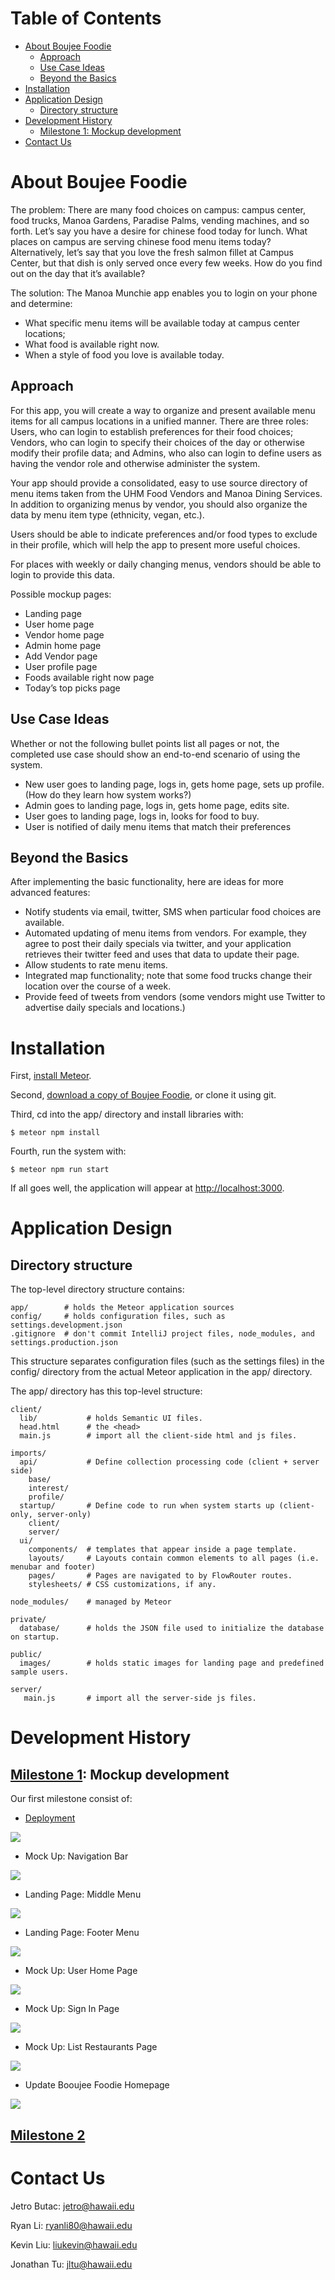 # Table of Contents
* [About Boujee Foodie](#about-boujee-foodie)
  * [Approach](#approach)
  * [Use Case Ideas](#use-case-ideas)
  * [Beyond the Basics](#beyond-the-basics)
* [Installation](#installation)
* [Application Design](#application-design)
  * [Directory structure](#directory-structure)
* [Development History](#development-history)
  * [Milestone 1: Mockup development](#milestone-1-mockup-development)
* [Contact Us](#contact-us)

# About Boujee Foodie
The problem: There are many food choices on campus: campus center, food trucks, Manoa Gardens, Paradise Palms, vending machines, and so forth. Let’s say you have a desire for chinese food today for lunch. What places on campus are serving chinese food menu items today? Alternatively, let’s say that you love the fresh salmon fillet at Campus Center, but that dish is only served once every few weeks. How do you find out on the day that it’s available?

The solution: The Manoa Munchie app enables you to login on your phone and determine:
  * What specific menu items will be available today at campus center locations;
  * What food is available right now.
  * When a style of food you love is available today.

## Approach
For this app, you will create a way to organize and present available menu items for all campus locations in a unified manner. There are three roles: Users, who can login to establish preferences for their food choices; Vendors, who can login to specify their choices of the day or otherwise modify their profile data; and Admins, who also can login to define users as having the vendor role and otherwise administer the system.

Your app should provide a consolidated, easy to use source directory of menu items taken from the UHM Food Vendors and Manoa Dining Services. In addition to organizing menus by vendor, you should also organize the data by menu item type (ethnicity, vegan, etc.).

Users should be able to indicate preferences and/or food types to exclude in their profile, which will help the app to present more useful choices.

For places with weekly or daily changing menus, vendors should be able to login to provide this data.

Possible mockup pages:

* Landing page
* User home page
* Vendor home page
* Admin home page
* Add Vendor page
* User profile page
* Foods available right now page
* Today’s top picks page

## Use Case Ideas
Whether or not the following bullet points list all pages or not, the completed use case should show an end-to-end scenario of using the system.

* New user goes to landing page, logs in, gets home page, sets up profile. (How do they learn how system works?)
* Admin goes to landing page, logs in, gets home page, edits site.
* User goes to landing page, logs in, looks for food to buy.
* User is notified of daily menu items that match their preferences

## Beyond the Basics
After implementing the basic functionality, here are ideas for more advanced features:

* Notify students via email, twitter, SMS when particular food choices are available.
* Automated updating of menu items from vendors. For example, they agree to post their daily specials via twitter, and your application retrieves their twitter feed and uses that data to update their page.
* Allow students to rate menu items.
* Integrated map functionality; note that some food trucks change their location over the course of a week.
* Provide feed of tweets from vendors (some vendors might use Twitter to advertise daily specials and locations.)

# Installation

First, [install Meteor](https://www.meteor.com/install).

Second, [download a copy of Boujee Foodie](https://github.com/boujeefoodie/boujeefoodie/archive/master.zip), or clone it using git.
  
Third, cd into the app/ directory and install libraries with:

```
$ meteor npm install
```

Fourth, run the system with:

```
$ meteor npm run start
```

If all goes well, the application will appear at [http://localhost:3000](http://localhost:3000).

# Application Design

## Directory structure

The top-level directory structure contains:

```
app/        # holds the Meteor application sources
config/     # holds configuration files, such as settings.development.json
.gitignore  # don't commit IntelliJ project files, node_modules, and settings.production.json
```

This structure separates configuration files (such as the settings files) in the config/ directory from the actual Meteor application in the app/ directory.

The app/ directory has this top-level structure:

```
client/
  lib/           # holds Semantic UI files.
  head.html      # the <head>
  main.js        # import all the client-side html and js files. 

imports/
  api/           # Define collection processing code (client + server side)
    base/
    interest/
    profile/
  startup/       # Define code to run when system starts up (client-only, server-only)
    client/        
    server/        
  ui/
    components/  # templates that appear inside a page template.
    layouts/     # Layouts contain common elements to all pages (i.e. menubar and footer)
    pages/       # Pages are navigated to by FlowRouter routes.
    stylesheets/ # CSS customizations, if any.

node_modules/    # managed by Meteor

private/
  database/      # holds the JSON file used to initialize the database on startup.

public/          
  images/        # holds static images for landing page and predefined sample users.
  
server/
   main.js       # import all the server-side js files.
```

# Development History

## [Milestone 1](https://github.com/boujeefoodie/boujeefoodie/projects/1): Mockup development
Our first milestone consist of:

* [Deployment](https://galaxy.meteor.com/app/boujeefoodie.meteorapp.com)

![](images/galaxy-deployment.png)

* Mock Up: Navigation Bar

![](images/NavBar.jpg)


* Landing Page: Middle Menu

![](images/middlemenu.png)

* Landing Page: Footer Menu

![](images/FooterMenu.jpg)

* Mock Up: User Home Page

![](images/LandingPage.jpg)


* Mock Up: Sign In Page

![](images/SignIn.jpg)

* Mock Up: List Restaurants Page

![](images/ListRestaurant.png)

* Update Booujee Foodie Homepage

![](images/update-home-page-1.png)

## [Milestone 2](https://github.com/boujeefoodie/boujeefoodie/projects/2)

# Contact Us

Jetro Butac: jetro@hawaii.edu

Ryan Li: ryanli80@hawaii.edu

Kevin Liu: liukevin@hawaii.edu

Jonathan Tu: jltu@hawaii.edu
